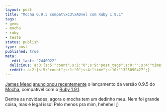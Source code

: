 ```yaml
---
layout: post
title: "Mocha 0.9.5 compat\xC3\xADvel com Ruby 1.9.1"
tags:
- gems
- mocha
- ruby
- teste
status: publish
type: post
published: true
meta:
  _edit_last: "2440922"
  delicious: a:3:{s:5:"count";s:1:"0";s:9:"post_tags";s:0:"";s:4:"time";s:10:"1296261169";}
  reddit: a:2:{s:5:"count";s:1:"0";s:4:"time";s:10:"1325090427";}
---
```

[James Mead](http://blog.floehopper.org/) [anuncionou recentemente](http://blog.floehopper.org/articles/2009/02/01/mocha-release-0-9-5) o lançamento da versão 0.9.5 do [Mocha](http://mocha.rubyforge.org/), compatível com o [Ruby 1.9.1](http://blade.nagaokaut.ac.jp/cgi-bin/scat.rb/ruby/ruby-talk/326276).

Dentre as novidades, agora o mocha tem um dedinho meu. Nem foi grande coisa, mas é legal isso! Pelo menos pra mim, hehehe! ;)

